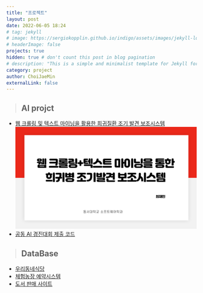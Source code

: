 ```yaml
---
title: "프로젝트"
layout: post
date: 2022-06-05 18:24
# tag: jekyll
# image: https://sergiokopplin.github.io/indigo/assets/images/jekyll-logo-light-solid.png
# headerImage: false
projects: true
hidden: true # don't count this post in blog pagination
# description: "This is a simple and minimalist template for Jekyll for those who likes to eat noodles."
category: project
author: ChoiJaeMin
externalLink: false
---
```



 > ## AI projct
  - [웹 크롤링 및 텍스트 마이닝을 활용한 희귀질환 조기 발견 보조시스템][1]
    ![PPT](/assets/images/slide1.png)
  - [공동 AI 경진대회 제출 코드][2]

  
 > ## DataBase
  - [우리동네식당][3]
  - [체험농장 예약시스템][4]
  - [도서 판매 사이트][5]
  


[1]:https://github.com/J-mini0000/search-rare-disease
[2]:https://github.com/J-mini0000/public-AI-contest
[3]:https://github.com/J-mini0000/uridong
[4]:https://github.com/J-mini0000/FarmRSV
[5]:https://github.com/J-mini0000/book-sales-site
<!-- [6]:
[7]: -->
